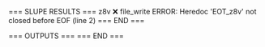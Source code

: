 === SLUPE RESULTS ===
z8v ❌ file_write ERROR: Heredoc 'EOT_z8v' not closed before EOF (line 2)
=== END ===

=== OUTPUTS ===
=== END ===